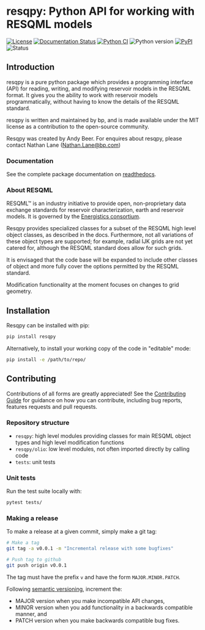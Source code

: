 # resqpy: Python API for working with RESQML models

[![License](https://img.shields.io/pypi/l/resqpy)](https://github.com/bp/resqpy/blob/master/LICENSE)
[![Documentation Status](https://readthedocs.org/projects/resqpy/badge/?version=latest)](https://resqpy.readthedocs.io/en/latest/?badge=latest)
[![Python CI](https://github.com/bp/resqpy/actions/workflows/ci-tests.yml/badge.svg)](https://github.com/bp/resqpy/actions/workflows/ci-tests.yml)
![Python version](https://img.shields.io/pypi/pyversions/resqpy)
[![PyPI](https://img.shields.io/pypi/v/resqpy)](https://badge.fury.io/py/resqpy)
![Status](https://img.shields.io/pypi/status/resqpy)

## Introduction

resqpy is a pure python package which provides a programming interface (API) for
reading, writing, and modifying reservoir models in the RESQML format. It gives
you the ability to work with reservoir models programmatically, without having
to know the details of the RESQML standard.

resqpy is written and maintained by bp, and is made available under the MIT
license as a contribution to the open-source community.

Resqpy was created by Andy Beer. For enquires about resqpy, please contact
Nathan Lane (Nathan.Lane@bp.com)

### Documentation

See the complete package documentation on
[readthedocs](https://resqpy.readthedocs.io/).

### About RESQML

RESQML™ is an industry initiative to provide open, non-proprietary data exchange
standards for reservoir characterization, earth and reservoir models. It is
governed by the [Energistics
consortium](https://www.energistics.org/portfolio/resqml-data-standards/).

Resqpy provides specialized classes for a subset of the RESQML high level object
classes, as described in the docs. Furthermore, not all variations of these
object types are supported; for example, radial IJK grids are not yet catered
for, although the RESQML standard does allow for such grids.

It is envisaged that the code base will be expanded to include other classes of
object and more fully cover the options permitted by the RESQML standard.

Modification functionality at the moment focuses on changes to grid geometry.

## Installation

Resqpy can be installed with pip:

```bash
pip install resqpy
```

Alternatively, to install your working copy of the code in "editable" mode:

```bash
pip install -e /path/to/repo/
```

## Contributing

Contributions of all forms are greatly appreciated! See the [Contributing
Guide](docs/CONTRIBUTING.rst) for guidance on how you can contribute, including
bug reports, features requests and pull requests.

### Repository structure

- `resqpy`: high level modules providing classes for main RESQML object types
  and high level modification functions
- `resqpy/olio`: low level modules, not often imported directly by calling code
- `tests`: unit tests

### Unit tests

Run the test suite locally with:

```bash
pytest tests/
```

### Making a release

To make a release at a given commit, simply make a git tag:

```bash
# Make a tag
git tag -a v0.0.1 -m "Incremental release with some bugfixes"

# Push tag to github
git push origin v0.0.1
```

The tag must have the prefix `v` and have the form `MAJOR.MINOR.PATCH`.

Following [semantic versioning](https://semver.org/), increment the:

- MAJOR version when you make incompatible API changes,
- MINOR version when you add functionality in a backwards compatible manner, and
- PATCH version when you make backwards compatible bug fixes.
